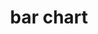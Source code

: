 ---
layout: smileys&emotion
title: bar chart
emoji: bar_chart
permalink: 📊.html
image: assets/img/3moji/bar_chart.png
---